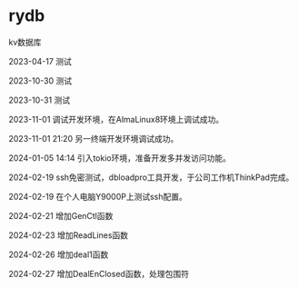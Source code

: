 # rydb
kv数据库

2023-04-17 测试

2023-10-30 测试

2023-10-31 测试

2023-11-01 调试开发环境，在AlmaLinux8环境上调试成功。

2023-11-01 21:20 另一终端开发环境调试成功。

2024-01-05 14:14 引入tokio环境，准备开发多并发访问功能。

2024-02-19  ssh免密测试，dbloadpro工具开发，于公司工作机ThinkPad完成。

2024-02-19 在个人电脑Y9000P上测试ssh配置。

2024-02-21 增加GenCtl函数

2024-02-23 增加ReadLines函数

2024-02-26 增加deal1函数

2024-02-27 增加DealEnClosed函数，处理包围符